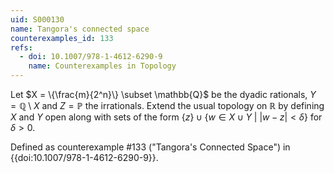 ```yaml
---
uid: S000130
name: Tangora's connected space
counterexamples_id: 133
refs:
  - doi: 10.1007/978-1-4612-6290-9
    name: Counterexamples in Topology
---
```

Let $X = \{\frac{m}{2^n}\} \subset \mathbb{Q}$ be the dyadic rationals, $Y = \mathbb{Q} \setminus X$ and $Z = \mathbb{P}$ the irrationals. Extend the usual topology on $\mathbb{R}$ by defining $X$ and $Y$ open along with sets of the form $\{z\} \cup \{w \in X \cup Y\ |\ |w-z|<\delta\}$ for $\delta > 0$.

Defined as counterexample #133 ("Tangora's Connected Space")
in {{doi:10.1007/978-1-4612-6290-9}}.
